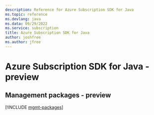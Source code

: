 ```yaml
---
description: Reference for Azure Subscription SDK for Java
ms.topic: reference
ms.devlang: java
ms.data: 09/29/2022
ms.service: subscription
title: Azure Subscription SDK for Java
author: joshfree
ms.author: jfree
---
```

# Azure Subscription SDK for Java - preview

## Management packages - preview
[!INCLUDE [mgmt-packages](subscription-mgmt-index.md)]